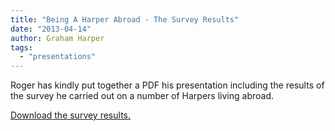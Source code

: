 ```yaml
---
title: "Being A Harper Abroad - The Survey Results"
date: "2013-04-14"
author: Graham Harper
tags:
  - "presentations"
---
```


Roger has kindly put together a PDF his presentation including the results of the survey he carried out on a number of Harpers living abroad.

[Download the survey results.](/static/documents/Being-a-Harper-Abroad-seminar.pdf)

